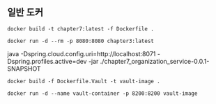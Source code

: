 ## 일반 도커

```
docker build -t chapter7:latest -f Dockerfile .

docker run -d --rm -p 8080:8080 chapter3:latest
```

java -Dspring.cloud.config.uri=http://localhost:8071 -Dspring.profiles.active=dev -jar
./chapter7_organization_service-0.0.1-SNAPSHOT

```commandline
docker build -f Dockerfile.Vault -t vault-image .

docker run -d --name vault-container -p 8200:8200 vault-image

```